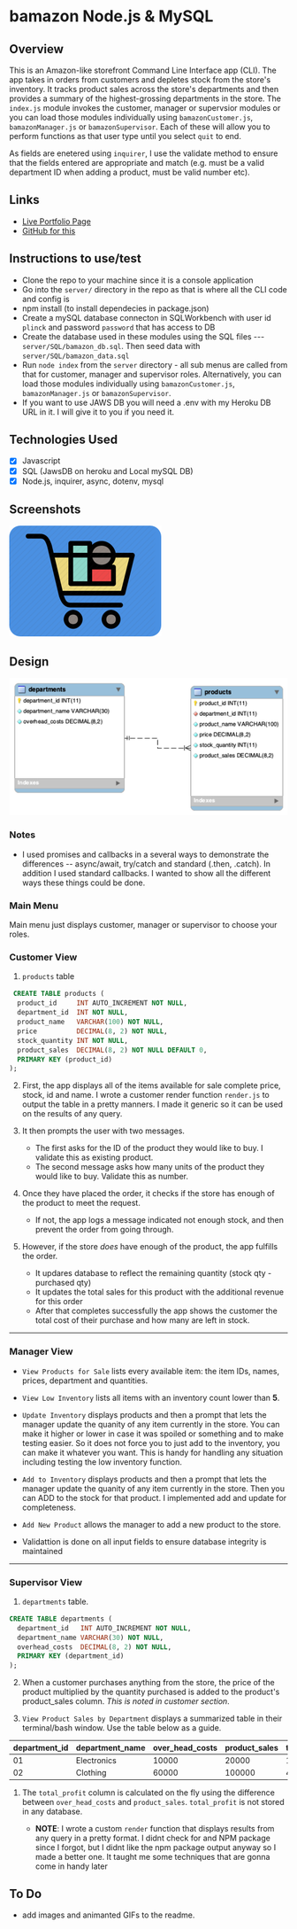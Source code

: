 # bamazon Node.js & MySQL

## Overview

This is an Amazon-like storefront Command Line Interface app (CLI). The app takes in orders from customers and depletes stock from the store's inventory. It tracks product sales across the store's departments and then provides a summary of the highest-grossing departments in the store.  The `index.js` module invokes the customer, manager or supervsior modules or you can load those modules individually using `bamazonCustomer.js`, `bamazonManager.js` or `bamazonSupervisor`.  Each of these will allow you to perform functions as that user type until you select `quit` to end.

As fields are enetered using `inquirer`, I use the validate method to ensure that the fields entered are appropriate and match (e.g. must be a valid department ID when adding a product, must be valid number etc).

## Links
* [Live Portfolio Page](https://plinck.github.io/My-Portfolio/)
* [GitHub for this](https://github.com/plinck/bamazon)


## Instructions to use/test

- Clone the repo to your machine since it is a console application
- Go into the `server/` directory in the repo as that is where all the CLI code and config is
- npm install (to install dependecies in package.json)
- Create a mySQL database connecton in SQLWorkbench with user id `plinck` and password `password` that has access to DB
- Create the database used in these modules using the SQL files --- `server/SQL/bamazon_db.sql`. Then seed data with `server/SQL/bamazon_data.sql`
- Run `node index` from the `server` directory - all sub menus are called from that for customer, manager and supervisor roles.  Alternatively, you can load those modules individually using `bamazonCustomer.js`, `bamazonManager.js` or `bamazonSupervisor`.
- If you want to use JAWS DB you will need a .env with my Heroku DB URL in it.  I will give it to you if you need it.

## Technologies Used

- [x] Javascript
- [x] SQL (JawsDB on heroku and Local mySQL DB)
- [x] Node.js, inquirer, async, dotenv, mysql

## Screenshots
![Logo](server/images/bamazon275x200.png)

## Design
![ERD/EER](server/images/ERD.png)

### Notes

- I used promises and callbacks in a several ways to demonstrate the differences -- async/await, try/catch and standard (.then, .catch). In addition I used standard callbacks.  I wanted to show all the different ways these things could be done.  

### Main Menu

Main menu just displays customer, manager or supervisor to choose your roles.  

### Customer View

1. `products` table

  ```sql
   CREATE TABLE products (
    product_id     INT AUTO_INCREMENT NOT NULL,
    department_id  INT NOT NULL,
    product_name   VARCHAR(100) NOT NULL,
    price          DECIMAL(8, 2) NOT NULL,
    stock_quantity INT NOT NULL,
    product_sales  DECIMAL(8, 2) NOT NULL DEFAULT 0,
    PRIMARY KEY (product_id)
  );
  ```

2. First, the app displays all of the items available for sale complete price, stock, id and name.  I wrote a customer render function `render.js` to output the table in a pretty manners.  I made it generic so it can be used on the results of any query.

3. It then prompts the user with two messages.
   - The first asks for the ID of the product they would like to buy.  I validate this as existing product.
   - The second message asks how many units of the product they would like to buy.  Validate this as number.

4. Once they have placed the order, it checks if the store has enough of the product to meet the request.
   - If not, the app logs a message indicated not enough stock, and then prevent the order from going through.

5. However, if the store _does_ have enough of the product, the app fulfills the order.
   - It updares database to reflect the remaining quantity (stock qty - purchased qty)
   - It updates the total sales for this product with the additional revenue for this order
   - After that completes successfully the app shows the customer the total cost of their purchase and how many are left in stock.

- - -

### Manager View

* `View Products for Sale` lists every available item: the item IDs, names, prices, department and quantities.

* `View Low Inventory` lists all items with an inventory count lower than **5**.

* `Update Inventory` displays products and then a prompt that lets the manager update the quanity of any item currently in the store.  You can make it higher or lower in case it was spoiled or something and to make testing easier.   So it does not force you to just add to the inventory, you can make it whatever you want.  This is handy for handling any situation including testing the low inventory function. 

* `Add to Inventory` displays products and then a prompt that lets the manager update the quanity of any item currently in the store.  Then you can ADD to the stock for that product.  I implemented add and update for completeness.


* `Add New Product` allows the manager to add a new product to the store.
  
* Validattion is done on all input fields to ensure database integrity is maintained

- - -

### Supervisor View

1. `departments` table.
  ```sql
  CREATE TABLE departments (
    department_id   INT AUTO_INCREMENT NOT NULL,
    department_name VARCHAR(30) NOT NULL,
    overhead_costs  DECIMAL(8, 2) NOT NULL,
    PRIMARY KEY (department_id)
  );
  ```

2. When a customer purchases anything from the store, the price of the product multiplied by the quantity purchased is added to the product's product_sales column.  _This is noted in customer section_.

3. `View Product Sales by Department` displays a summarized table in their terminal/bash window. Use the table below as a guide.

| department_id | department_name | over_head_costs | product_sales | total_profit |
| ------------- | --------------- | --------------- | ------------- | ------------ |
| 01            | Electronics     | 10000           | 20000         | 10000        |
| 02            | Clothing        | 60000           | 100000        | 40000        |

1. The `total_profit` column is calculated on the fly using the difference between `over_head_costs` and `product_sales`. `total_profit` is not stored in any database.

   * **NOTE**: I wrote a custom `render` function that displays results from any query in a pretty format.  I didnt check for and NPM package since I forgot, but I didnt like the npm package output anyway so I made a better one.  It taught me some techniques that are gonna come in handy later

## To Do

- add images and animanted GIFs to the readme.